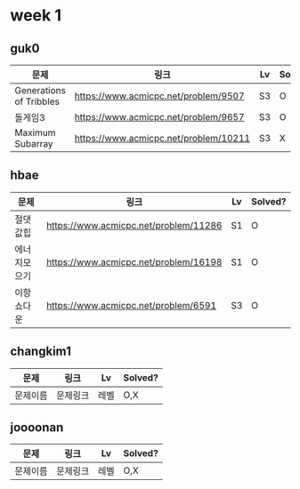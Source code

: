 # week 1

## guk0
| 문제 | 링크 | Lv  | Solved? |
| --- | --- | --- | --- |
| Generations of Tribbles | https://www.acmicpc.net/problem/9507 | S3 | O  |
| 돌게임3 | https://www.acmicpc.net/problem/9657 | S3 | O  |
| Maximum Subarray | https://www.acmicpc.net/problem/10211 | S3 | X  |


## hbae 
| 문제 | 링크 | Lv  | Solved? |
| --- | --- | --- | --- |
| 절댓값힙 | https://www.acmicpc.net/problem/11286 | S1 | O |
| 에너지모으기 | https://www.acmicpc.net/problem/16198 | S1 | O |
| 이항쇼다운 | https://www.acmicpc.net/problem/6591 | S3 | O |


## changkim1
| 문제 | 링크 | Lv  | Solved? |
| --- | --- | --- | --- |
| 문제이름 | 문제링크 | 레벨 | O,X  |


## joooonan
| 문제 | 링크 | Lv  | Solved? |
| --- | --- | --- | --- |
| 문제이름 | 문제링크 | 레벨 | O,X  |
